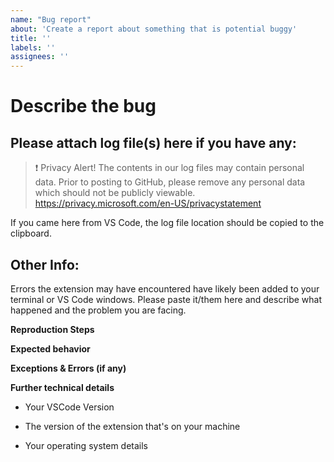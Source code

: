 ```yaml
---
name: "Bug report"
about: 'Create a report about something that is potential buggy'
title: ''
labels: ''
assignees: ''
---
```


# Describe the bug



## **Please attach log file(s) here if you have any:**
>❗ Privacy Alert! The contents in our log files may contain personal data. Prior to posting to GitHub, please remove any personal data which should not be publicly viewable. https://privacy.microsoft.com/en-US/privacystatement



If you came here from VS Code, the log file location should be copied to the clipboard.

## Other Info:
Errors the extension may have encountered have likely been added to your terminal or VS Code windows. Please paste it/them here and describe what happened and the problem you are facing.

**Reproduction Steps**


**Expected behavior**


**Exceptions & Errors (if any)**


**Further technical details**
- Your VSCode Version

- The version of the extension that's on your machine

- Your operating system details
